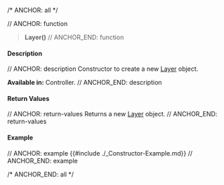 /* ANCHOR: all */

// ANCHOR: function
>**Layer()**
// ANCHOR_END: function

#### Description

// ANCHOR: description
Constructor to create a new [Layer](./Layer.md) object.

**Available in:** Controller.
// ANCHOR_END: description

#### Return Values

// ANCHOR: return-values
Returns a new [Layer](./Layer.md) object.
// ANCHOR_END: return-values

#### Example

// ANCHOR: example
{{#include ./_Constructor-Example.md}}
// ANCHOR_END: example

/* ANCHOR_END: all */